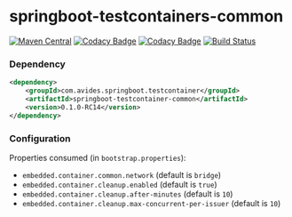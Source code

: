 springboot-testcontainers-common
================================

[![Maven Central](https://img.shields.io/maven-metadata/v/http/central.maven.org/maven2/com/avides/springboot/testcontainer/springboot-testcontainer-common/maven-metadata.xml.svg)](https://search.maven.org/#search%7Cgav%7C1%7Cg%3A%22com.avides.springboot.testcontainer%22%20AND%20a%3A%22springboot-testcontainer-common%22)
[![Codacy Badge](https://api.codacy.com/project/badge/Grade/f23e7fe358f44755b4b006178eb3dc8c)](https://www.codacy.com/app/avides-builds/springboot-testcontainer-common)
[![Codacy Badge](https://api.codacy.com/project/badge/Coverage/f23e7fe358f44755b4b006178eb3dc8c)](https://www.codacy.com/app/avides-builds/springboot-testcontainer-common)
[![Build Status](https://travis-ci.org/springboot-testcontainer/springboot-testcontainer-common.svg?branch=master)](https://travis-ci.org/springboot-testcontainer/springboot-testcontainer-common)

### Dependency
```xml
<dependency>
	<groupId>com.avides.springboot.testcontainer</groupId>
	<artifactId>springboot-testcontainer-common</artifactId>
	<version>0.1.0-RC14</version>
</dependency>
```

### Configuration
Properties consumed (in `bootstrap.properties`):
- `embedded.container.common.network` (default is `bridge`)
- `embedded.container.cleanup.enabled` (default is `true`)
- `embedded.container.cleanup.after-minutes` (default is `10`)
- `embedded.container.cleanup.max-concurrent-per-issuer` (default is `10`)

